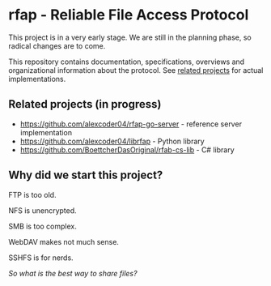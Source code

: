 
# rfap - Reliable File Access Protocol

This project is in a very early stage. We are still in the planning phase, so
radical changes are to come.

This repository contains documentation, specifications, overviews and
organizational information about the protocol. See
[related projects](#related-projects-in-progress) for actual implementations.

## Related projects (in progress)

 - https://github.com/alexcoder04/rfap-go-server - reference server implementation
 - https://github.com/alexcoder04/librfap - Python library
 - https://github.com/BoettcherDasOriginal/rfab-cs-lib - C# library

## Why did we start this project?

FTP is too old.

NFS is unencrypted.

SMB is too complex.

WebDAV makes not much sense.

SSHFS is for nerds.

*So what is the best way to share files?*

